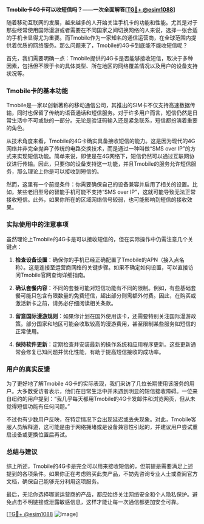 **Tmobile卡4G卡可以收短信吗？——一次全面解答[[TG💪+ @esim1088](https://t.me/s/esim1088)]**

随着移动互联网的发展，越来越多的人开始关注手机卡的功能和性能。尤其是对于那些经常使用国际漫游或者需要在不同国家之间切换网络的人来说，选择一张合适的手机卡显得尤为重要。而Tmobile作为一家知名的通信运营商，在全球范围内提供着优质的网络服务。那么问题来了，Tmobile的4G卡到底能不能收短信呢？

首先，我们需要明确一点：Tmobile提供的4G卡是否能够接收短信，取决于多种因素，包括但不限于卡的具体类型、所在地区的网络覆盖情况以及用户的设备支持状况等。

### Tmobile卡的基本功能

Tmobile是一家以创新著称的移动通信公司，其推出的SIM卡不仅支持高速数据传输，同时也保留了传统的语音通话和短信服务。对于许多用户而言，短信仍然是日常生活中不可或缺的一部分。无论是验证码输入还是紧急联系，短信都扮演着重要的角色。

从技术角度来看，Tmobile的4G卡确实具备接收短信的能力。这是因为现代的4G网络并非完全抛弃了传统的电路交换技术，而是通过一种叫做“SMS over IP”的方式来实现短信功能。简单来说，即使是在4G网络下，短信仍然可以通过互联网协议进行传输。因此，只要你的设备支持这一功能，并且Tmobile的服务允许短信服务，那么理论上你是可以接收到短信的。

然而，这里有一个前提条件：你需要确保自己的设备兼容并启用了相关的设置。比如，某些老旧型号的智能手机可能不支持“SMS over IP”，这就可能导致无法正常接收短信。此外，如果你所在的区域网络信号较弱，也可能影响到短信的接收效果。

### 实际使用中的注意事项

虽然理论上Tmobile的4G卡是可以接收短信的，但在实际操作中仍需注意几个关键点：

1. **检查设备设置**：确保你的手机已经正确配置了Tmobile的APN（接入点名称）。这是连接至运营商网络的关键步骤。如果不确定如何设置，可以直接访问Tmobile官网查询详细指南。
   
2. **确认套餐内容**：不同的套餐可能对短信功能有不同的限制。例如，有些基础套餐可能只包含有限数量的免费短信，超出部分则需额外付费。因此，在购买或激活新卡之前，请务必仔细阅读相关条款。

3. **留意国际漫游规则**：如果你计划在国外使用该卡，还需要特别关注国际漫游政策。部分国家和地区可能会收取较高的漫游费用，甚至限制某些服务如短信的正常使用。

4. **保持软件更新**：定期检查并安装最新的操作系统和应用程序更新。这些更新通常会修复已知问题并优化性能，有助于提高短信接收的成功率。

### 用户的真实反馈

为了更好地了解Tmobile 4G卡的实际表现，我们采访了几位长期使用该服务的用户。大多数受访者表示，他们在日常生活中并未遇到明显的短信接收障碍。一位来自纽约的用户提到：“我几乎每天都用Tmobile的4G卡发邮件和浏览网页，但从未觉得短信功能有任何问题。”

不过也有少数用户反映，在特定情况下会出现延迟或丢失现象。对此，Tmobile客服人员解释道，这可能是由于网络拥堵或是设备兼容性引起的，并建议用户尝试重启设备或更换位置后再试。

### 总结与建议

综上所述，Tmobile的4G卡是完全可以用来接收短信的，但前提是需要满足上述提到的各项条件。如果你正在考虑购买此类产品，不妨先咨询专业人士或查阅官方文档，确保自己能够充分利用这项服务。

最后，无论你选择哪家运营商的产品，都应始终关注网络安全和个人隐私保护。避免点击不明链接或泄露敏感信息，这样才能让每一次通信都更加安全可靠。

[[TG💪+ @esim1088](https://t.me/s/esim1088) ![Image](https://i.postimg.cc/4NQfJmqS/Snipaste-2025-05-13-00-14-12.png)]